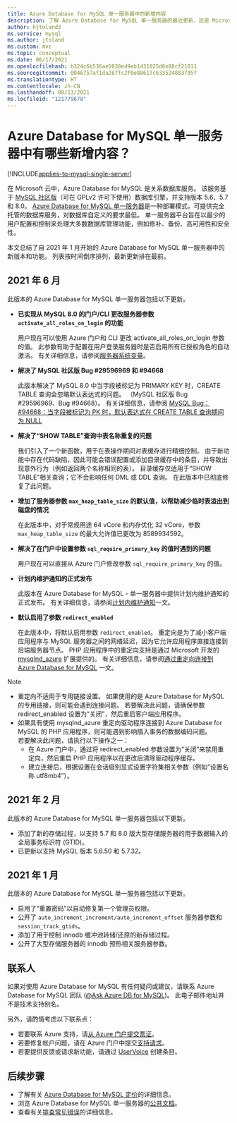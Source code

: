 ```yaml
---
title: Azure Database for MySQL 单一服务器中的新增内容
description: 了解 Azure Database for MySQL 单一服务器的最近更新，这是 Microsoft 云中基于 MySQL 社区版的关系数据库服务。
author: hjtoland3
ms.service: mysql
ms.author: jtoland
ms.custom: mvc
ms.topic: conceptual
ms.date: 06/17/2021
ms.openlocfilehash: b324c6b536ae5038ed9eb1d31025d6e88cf21011
ms.sourcegitcommit: 0046757af1da267fc2f0e88617c633524883795f
ms.translationtype: HT
ms.contentlocale: zh-CN
ms.lasthandoff: 08/13/2021
ms.locfileid: "121779678"
---
```

# <a name="whats-new-in-azure-database-for-mysql---single-server"></a>Azure Database for MySQL 单一服务器中有哪些新增内容？

[!INCLUDE[applies-to-mysql-single-server](includes/applies-to-mysql-single-server.md)]

在 Microsoft 云中，Azure Database for MySQL 是关系数据库服务。 该服务基于 [MySQL 社区版](https://www.mysql.com/products/community/)（可在 GPLv2 许可下使用）数据库引擎，并支持版本 5.6、5.7 和 8.0。 [Azure Database for MySQL 单一服务器](./overview.md#azure-database-for-mysql---single-server)是一种部署模式，可提供完全托管的数据库服务，对数据库自定义的要求最低。 单一服务器平台旨在以最少的用户配置和控制来处理大多数数据库管理功能，例如修补、备份、高可用性和安全性。

本文总结了自 2021 年 1 月开始的 Azure Database for MySQL 单一服务器中的新版本和功能。 列表按时间倒序排列，最新更新排在最前。

## <a name="june-2021"></a>2021 年 6 月
  
此版本的 Azure Database for MySQL 单一服务器包括以下更新。

- **已实现从 MySQL 8.0 的门户/CLI 更改服务器参数 `activate_all_roles_on_login` 的功能**

  用户现在可以使用 Azure 门户和 CLI 更改 activate_all_roles_on_login 参数的值。 此参数有助于配置在用户登录服务器时是否启用所有已授权角色的自动激活。 有关详细信息，请参阅[服务器系统变量](https://dev.mysql.com/doc/refman/8.0/en/server-system-variables.html)。

- **解决了 MySQL 社区版 Bug #29596969 和 #94668**

  此版本解决了 MySQL 8.0 中当字段被标记为 PRIMARY KEY 时，CREATE TABLE 查询会忽略默认表达式的问题。 （MySQL 社区版 Bug #29596969、Bug #94668）。 有关详细信息，请参阅 [MySQL Bug：#94668：当字段被标记为 PK 时，默认表达式在 CREATE TABLE 查询期间为 NULL](https://bugs.mysql.com/bug.php?id=94668)

- **解决了“SHOW TABLE”查询中表名称重复的问题**

  我们引入了一个新函数，用于在表操作期间对表缓存进行精细控制。 由于新功能中存在代码缺陷，因此可能会错误配置或添加目录缓存中的条目，并导致出现意外行为（例如返回两个名称相同的表）。 目录缓存仅适用于“SHOW TABLE”相关查询；它不会影响任何 DML 或 DDL 查询。 在此版本中已彻底修复了此问题。

- **增加了服务器参数 `max_heap_table_size` 的默认值，以帮助减少临时表溢出到磁盘的情况**

  在此版本中，对于常规用途 64 vCore 和内存优化 32 vCore，参数 `max_heap_table_size` 的最大允许值已更改为 8589934592。

- **解决了在门户中设置参数 `sql_require_primary_key` 的值时遇到的问题**

  用户现在可以直接从 Azure 门户修改参数 `sql_require_primary_key` 的值。

- **计划内维护通知的正式发布**

  此版本在 Azure Database for MySQL - 单一服务器中提供计划内维护通知的正式发布。 有关详细信息，请参阅[计划内维护通知](concepts-planned-maintenance-notification.md)一文。

- **默认启用了参数 `redirect_enabled`**

  在此版本中，将默认启用参数 `redirect_enabled`。 重定向是为了减小客户端应用程序与 MySQL 服务器之间的网络延迟，因为它允许应用程序直接连接到后端服务器节点。 PHP 应用程序中的重定向支持是通过 Microsoft 开发的 [mysqlnd_azure](https://github.com/microsoft/mysqlnd_azure) 扩展提供的。 有关详细信息，请参阅[通过重定向连接到 Azure Database for MySQL](howto-redirection.md) 一文。

>[!Note]
> * 重定向不适用于专用链接设置。 如果使用的是 Azure Database for MySQL 的专用链接，则可能会遇到连接问题。 若要解决此问题，请确保参数 redirect_enabled 设置为“关闭”，然后重启客户端应用程序。</br>
> * 如果具有使用 mysqlnd_azure 重定向驱动程序连接到 Azure Database for MySQL 的 PHP 应用程序，则可能遇到影响插入事务的数据编码问题。</br>
> 若要解决此问题，请执行以下操作之一：
>    - 在 Azure 门户中，通过将 redirect_enabled 参数设置为“关闭”来禁用重定向，然后重启 PHP 应用程序以在更改后清除驱动程序缓存。
>     - 建立连接后，根据设置在会话级别显式设置字符集相关参数（例如“设置名称 utf8mb4”）。

## <a name="february-2021"></a>2021 年 2 月

此版本的 Azure Database for MySQL 单一服务器包括以下更新。

- 添加了新的存储过程，以支持 5.7 和 8.0 版大型存储服务器的用于数据输入的全局事务标识符 (GTID)。
- 已更新以支持 MySQL 版本 5.6.50 和 5.7.32。

## <a name="january-2021"></a>2021 年 1 月

此版本的 Azure Database for MySQL 单一服务器包括以下更新。

- 启用了“重置密码”以自动修复第一个管理员权限。
- 公开了 `auto_increment_increment/auto_increment_offset` 服务器参数和 `session_track_gtids`。
- 添加了用于控制 innodb 缓冲池转储/还原的新存储过程。
- 公开了大型存储服务器的 innodb 预热相关服务器参数。

## <a name="contacts"></a>联系人

如果对使用 Azure Database for MySQL 有任何疑问或建议，请联系 Azure Database for MySQL 团队 ([@Ask Azure DB for MySQL](mailto:AskAzureDBforMySQL@service.microsoft.com))。 此电子邮件地址并不是技术支持别名。

另外，请酌情考虑以下联系点：

- 若要联系 Azure 支持，请[从 Azure 门户提交票证](https://portal.azure.com/?#blade/Microsoft_Azure_Support/HelpAndSupportBlade)。
- 若要修复帐户问题，请在 Azure 门户中提交[支持请求](https://ms.portal.azure.com/#blade/Microsoft_Azure_Support/HelpAndSupportBlade/newsupportrequest)。
- 若要提供反馈或请求新功能，请通过 [UserVoice](https://feedback.azure.com/forums/597982-azure-database-for-mysql) 创建条目。

## <a name="next-steps"></a>后续步骤

- 了解有关 [Azure Database for MySQL 定价](https://azure.microsoft.com/pricing/details/mysql/server/)的详细信息。
- 浏览 Azure Database for MySQL 单一服务器的[公共文档](./single-server/index.yml)。
- 查看有关[排查常见错误](./howto-troubleshoot-common-errors.md)的详细信息。